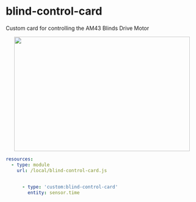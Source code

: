 # blind-control-card
Custom card for controlling the AM43 Blinds Drive Motor


<p align="center">
  <img width="460" height="300" src="sources/example/interface.png">
</p>







```yaml
resources:
  - type: module
    url: /local/blind-control-card.js
    
```

```yaml
      - type: 'custom:blind-control-card'
        entity: sensor.time
    
```

